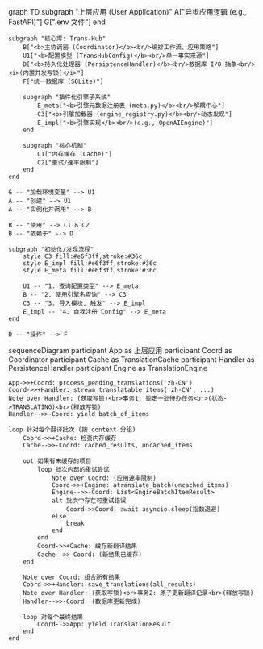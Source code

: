 graph TD
    subgraph "上层应用 (User Application)"
        A["异步应用逻辑 (e.g., FastAPI)"]
        G[".env 文件"]
    end

    subgraph "核心库: Trans-Hub"
        B["<b>主协调器 (Coordinator)</b><br/>编排工作流、应用策略"]
        U1["<b>配置模型 (TransHubConfig)</b><br/>单一事实来源"]
        D["<b>持久化处理器 (PersistenceHandler)</b><br/>数据库 I/O 抽象<br/><i>(内置并发写锁)</i>"]
        F["统一数据库 (SQLite)"]
        
        subgraph "插件化引擎子系统"
            E_meta["<b>引擎元数据注册表 (meta.py)</b><br/>解耦中心"]
            C3["<b>引擎加载器 (engine_registry.py)</b><br/>动态发现"]
            E_impl["<b>引擎实现</b><br/>(e.g., OpenAIEngine)"]
        end

        subgraph "核心机制"
            C1["内存缓存 (Cache)"]
            C2["重试/速率限制"]
        end
    end

    G -- "加载环境变量" --> U1
    A -- "创建" --> U1
    A -- "实例化并调用" --> B
    
    B -- "使用" --> C1 & C2
    B -- "依赖于" --> D
    
    subgraph "初始化/发现流程"
        style C3 fill:#e6f3ff,stroke:#36c
        style E_impl fill:#e6f3ff,stroke:#36c
        style E_meta fill:#e6f3ff,stroke:#36c
        
        U1 -- "1. 查询配置类型" --> E_meta
        B -- "2. 使用引擎名查询" --> C3
        C3 -- "3. 导入模块, 触发" --> E_impl
        E_impl -- "4. 自我注册 Config" --> E_meta
    end
    
    D -- "操作" --> F


sequenceDiagram
    participant App as 上层应用
    participant Coord as Coordinator
    participant Cache as TranslationCache
    participant Handler as PersistenceHandler
    participant Engine as TranslationEngine

    App->>+Coord: process_pending_translations('zh-CN')
    Coord->>+Handler: stream_translatable_items('zh-CN', ...)
    Note over Handler: (获取写锁)<br>事务1: 锁定一批待办任务<br>(状态->TRANSLATING)<br>(释放写锁)
    Handler-->>-Coord: yield batch_of_items

    loop 针对每个翻译批次 (按 context 分组)
        Coord->>+Cache: 检查内存缓存
        Cache-->>-Coord: cached_results, uncached_items

        opt 如果有未缓存的项目
            loop 批次内部的重试尝试
                Note over Coord: (应用速率限制)
                Coord->>+Engine: atranslate_batch(uncached_items)
                Engine-->>-Coord: List<EngineBatchItemResult>
                alt 批次中存在可重试错误
                    Coord->>Coord: await asyncio.sleep(指数退避)
                else
                    break
                end
            end
            Coord->>+Cache: 缓存新翻译结果
            Cache-->>-Coord: (新结果已缓存)
        end

        Note over Coord: 组合所有结果
        Coord->>+Handler: save_translations(all_results)
        Note over Handler: (获取写锁)<br>事务2: 原子更新翻译记录<br>(释放写锁)
        Handler-->>-Coord: (数据库更新完成)

        loop 对每个最终结果
            Coord-->>App: yield TranslationResult
        end
    end

